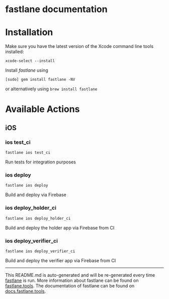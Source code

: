 fastlane documentation
================
# Installation

Make sure you have the latest version of the Xcode command line tools installed:

```
xcode-select --install
```

Install _fastlane_ using
```
[sudo] gem install fastlane -NV
```
or alternatively using `brew install fastlane`

# Available Actions
## iOS
### ios test_ci
```
fastlane ios test_ci
```
Run tests for integration purposes
### ios deploy
```
fastlane ios deploy
```
Build and deploy via Firebase
### ios deploy_holder_ci
```
fastlane ios deploy_holder_ci
```
Build and deploy the holder app via Firebase from CI
### ios deploy_verifier_ci
```
fastlane ios deploy_verifier_ci
```
Build and deploy the verifier app via Firebase from CI

----

This README.md is auto-generated and will be re-generated every time [fastlane](https://fastlane.tools) is run.
More information about fastlane can be found on [fastlane.tools](https://fastlane.tools).
The documentation of fastlane can be found on [docs.fastlane.tools](https://docs.fastlane.tools).
